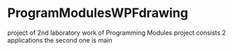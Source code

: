 # ProgramModulesWPFdrawing
project of 2nd laboratory work of Programming Modules
project consists 2 applications
the second one is main

